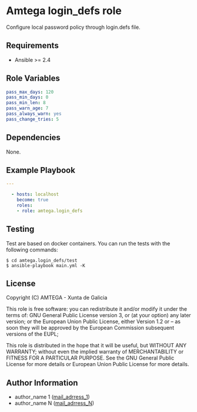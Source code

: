 # Amtega login_defs role

Configure local password policy through login.defs file.

## Requirements

- Ansible >= 2.4

## Role Variables

~~~ yaml
pass_max_days: 120
pass_min_days: 0
pass_min_len: 8
pass_warn_age: 7
pass_always_warn: yes
pass_change_tries: 5
~~~

## Dependencies

None.

## Example Playbook

```yaml
---

  - hosts: localhost
    become: true
    roles:
    - role: amtega.login_defs
```

## Testing

Test are based on docker containers. You can run the tests with the following commands:

```shell
$ cd amtega.login_defs/test
$ ansible-playbook main.yml -K
```

## License

Copyright (C) <YEAR> AMTEGA - Xunta de Galicia

This role is free software: you can redistribute it and/or modify
it under the terms of:
GNU General Public License version 3, or (at your option) any later version;
or the European Union Public License, either Version 1.2 or – as soon
they will be approved by the European Commission ­subsequent versions of
the EUPL;

This role is distributed in the hope that it will be useful,
but WITHOUT ANY WARRANTY; without even the implied warranty of
MERCHANTABILITY or FITNESS FOR A PARTICULAR PURPOSE.  See the
GNU General Public License for more details or European Union Public License for more details.

## Author Information

- author_name 1 ([mail_adrress_1](mailto:mail_address_1))
- author_name N ([mail_adrress_N](mailto:mail_address_N))
